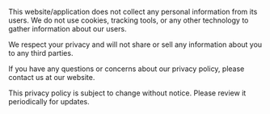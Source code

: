 This website/application does not collect any personal information from its users. 
We do not use cookies, tracking tools, or any other technology to gather information about our users.

We respect your privacy and will not share or sell any information about you to any third parties.

If you have any questions or concerns about our privacy policy, please contact us at our website.

This privacy policy is subject to change without notice. 
Please review it periodically for updates.
